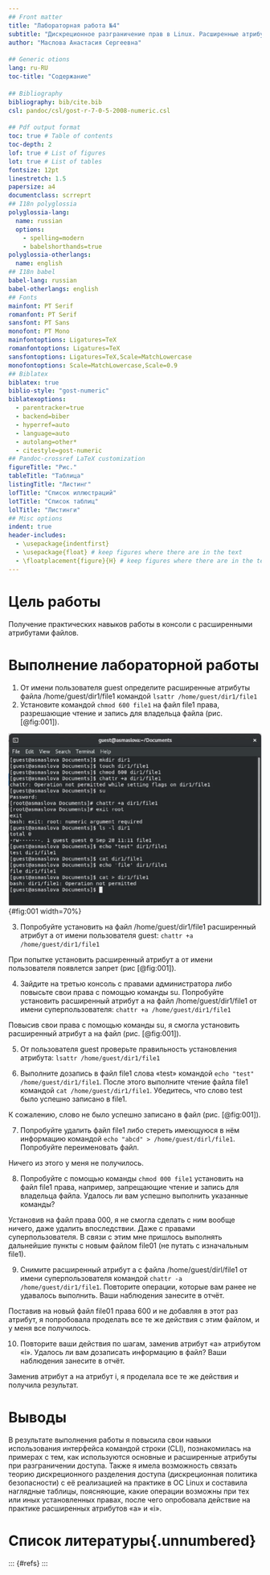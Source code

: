 ```yaml
---
## Front matter
title: "Лабораторная работа №4"
subtitle: "Дискреционное разграничение прав в Linux. Расширенные атрибуты"
author: "Маслова Анастасия Сергеевна"

## Generic otions
lang: ru-RU
toc-title: "Содержание"

## Bibliography
bibliography: bib/cite.bib
csl: pandoc/csl/gost-r-7-0-5-2008-numeric.csl

## Pdf output format
toc: true # Table of contents
toc-depth: 2
lof: true # List of figures
lot: true # List of tables
fontsize: 12pt
linestretch: 1.5
papersize: a4
documentclass: scrreprt
## I18n polyglossia
polyglossia-lang:
  name: russian
  options:
    - spelling=modern
    - babelshorthands=true
polyglossia-otherlangs:
  name: english
## I18n babel
babel-lang: russian
babel-otherlangs: english
## Fonts
mainfont: PT Serif
romanfont: PT Serif
sansfont: PT Sans
monofont: PT Mono
mainfontoptions: Ligatures=TeX
romanfontoptions: Ligatures=TeX
sansfontoptions: Ligatures=TeX,Scale=MatchLowercase
monofontoptions: Scale=MatchLowercase,Scale=0.9
## Biblatex
biblatex: true
biblio-style: "gost-numeric"
biblatexoptions:
  - parentracker=true
  - backend=biber
  - hyperref=auto
  - language=auto
  - autolang=other*
  - citestyle=gost-numeric
## Pandoc-crossref LaTeX customization
figureTitle: "Рис."
tableTitle: "Таблица"
listingTitle: "Листинг"
lofTitle: "Список иллюстраций"
lotTitle: "Список таблиц"
lolTitle: "Листинги"
## Misc options
indent: true
header-includes:
  - \usepackage{indentfirst}
  - \usepackage{float} # keep figures where there are in the text
  - \floatplacement{figure}{H} # keep figures where there are in the text
---
```


# Цель работы

Получение практических навыков работы в консоли с расширенными атрибутами файлов.

# Выполнение лабораторной работы

1. От имени пользователя guest определите расширенные атрибуты файла /home/guest/dir1/file1 командой `lsattr /home/guest/dir1/file1`
2. Установите командой `chmod 600 file1` на файл file1 права, разрешающие чтение и запись для владельца файла (рис. [@fig:001]).

![Выполнение пунктов 1-6](image/1.png){#fig:001 width=70%}

3. Попробуйте установить на файл /home/guest/dir1/file1 расширенный атрибут a от имени пользователя guest: `chattr +a /home/guest/dir1/file1`

При попытке установить расширенный атрибут а от имени пользователя появлется запрет (рис [@fig:001]).

4. Зайдите на третью консоль с правами администратора либо повысьте свои права с помощью команды su. Попробуйте установить расширенный атрибут a на файл /home/guest/dir1/file1 от имени суперпользователя: `chattr +a /home/guest/dir1/file1`

Повысив свои права с помощью команды su, я смогла установить расширенный атрибут а на файл (рис. [@fig:001]).

5. От пользователя guest проверьте правильность установления атрибута: `lsattr /home/guest/dir1/file1`

6. Выполните дозапись в файл file1 слова «test» командой `echo "test" /home/guest/dir1/file1`. После этого выполните чтение файла file1 командой `cat /home/guest/dir1/file1`. Убедитесь, что слово test было успешно записано в file1.

К сожалению, слово не было успешно записано в файл (рис. [@fig:001]).

7. Попробуйте удалить файл file1 либо стереть имеющуюся в нём информацию командой `echo "abcd" > /home/guest/dirl/file1`. Попробуйте переименовать файл.

Ничего из этого у меня не получилось.

8. Попробуйте с помощью команды `chmod 000 file1` установить на файл file1 права, например, запрещающие чтение и запись для владельца файла. Удалось ли вам успешно выполнить указанные команды?

Установив на файл права 000, я не смогла сделать с ним вообще ничего, даже удалить впоследствии. Даже с правами суперпользователя. В связи с этим мне пришлось выполнять дальнейшие пункты с новым файлом file01 (не путать с изначальным file1).

9. Снимите расширенный атрибут a с файла /home/guest/dirl/file1 от имени суперпользователя командой `chattr -a /home/guest/dir1/file1`. Повторите операции, которые вам ранее не удавалось выполнить. Ваши наблюдения занесите в отчёт.

Поставив на новый файл file01 права 600 и не добавляя в этот раз атрибут, я попробовала проделать все те же действия с этим файлом, и у меня все получилось.

10. Повторите ваши действия по шагам, заменив атрибут «a» атрибутом «i». Удалось ли вам дозаписать информацию в файл? Ваши наблюдения занесите в отчёт.

Заменив атрибут а на атрибут i, я проделала все те же действия и получила результат.

# Выводы

В результате выполнения работы я повысила свои навыки использования интерфейса командой строки (CLI), познакомилась на примерах с тем, как используются основные и расширенные атрибуты при разграничении доступа. Также я имела возможность связать теорию дискреционного разделения доступа (дискреционная политика безопасности) с её реализацией на практике в ОС Linux и составила наглядные таблицы, поясняющие, какие операции возможны при тех или иных установленных правах, после чего опробовала действие на практике расширенных атрибутов «а» и «i».

# Список литературы{.unnumbered}

::: {#refs}
:::
